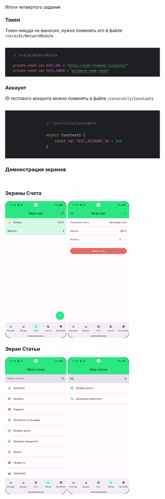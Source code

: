 Итоги четвертого задания

### Токен

Токен никуда не выносил, нужно поменять его в файле ``/core/di/NetworkModule``

<br/>
<img src="demo/ApiToken.png" width="600">
<br/>

### Аккаунт

ID тестового аккаунта можно поменять в файле ``/core/utils/Constants``

<br/>
<img src="demo/TestAccountId.png" width="600">
<br/>

### Демонстрация экранов

<br/>

### Экраны Счета

<img src="demo/Экран%20счета.png" width="200">  <img src="demo/Экран%20редактирования%20счета.png" width="200">

### Экран Статьи

<img src="demo/Экран%20статьи.png" width="200">  <img src="demo/Экран%20статьи%20с%20поиском.png" width="200">
<br/>

